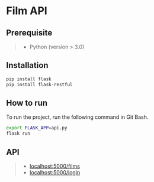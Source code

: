 Film API
========

## Prerequisite

> - Python (version > 3.0)

## Installation

```bash
pip install flask
pip install flask-restful
```

## How to run

To run the project, run the following command in Git Bash.

```bash
export FLASK_APP=api.py
flask run
```

## API

> - [localhost:5000/films]()
> - [localhost:5000/login]()
